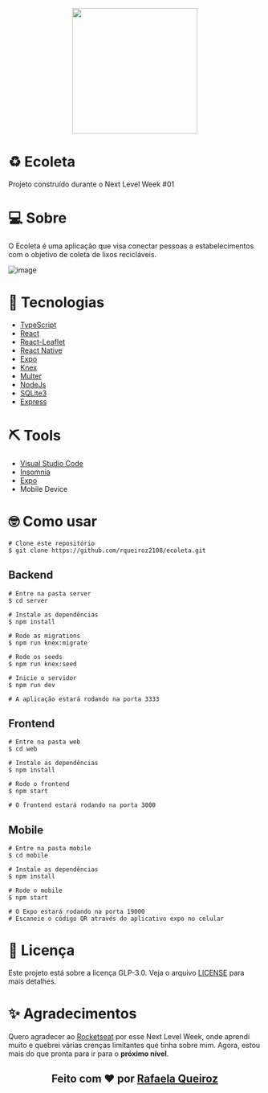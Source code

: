 <p align="center">
  <img heigt="250" width="250" src="https://user-images.githubusercontent.com/42815135/83976057-f0352c00-a8cd-11ea-88da-22ff672ce842.png">
</p>


# ♻️ Ecoleta
Projeto construído durante o Next Level Week #01

# 💻 Sobre
O Ecoleta é uma aplicação que visa conectar pessoas a estabelecimentos com o objetivo de coleta de lixos recicláveis.

![image](https://user-images.githubusercontent.com/42815135/83978693-950c3500-a8df-11ea-8909-fd969f760ac1.png)


# 🚀 Tecnologias
- [TypeScript](https://www.typescriptlang.org/)
- [React](https://pt-br.reactjs.org/)
- [React-Leaflet](https://react-leaflet.js.org/)
- [React Native](https://reactnative.dev/)
- [Expo](https://docs.expo.io/)
- [Knex](http://knexjs.org/)
- [Multer](https://www.npmjs.com/package/multer)
- [NodeJs](https://nodejs.org/en/)
- [SQLite3](https://www.sqlite.org/index.html)
- [Express](https://expressjs.com/pt-br/)

# ⛏ Tools
- [Visual Studio Code](https://code.visualstudio.com/)
- [Insomnia](https://insomnia.rest/download/)
- [Expo](https://docs.expo.io/)
- Mobile Device

# 🤓 Como usar

```
# Clone este repositório
$ git clone https://github.com/rqueiroz2108/ecoleta.git
```

## Backend
```
# Entre na pasta server
$ cd server

# Instale as dependências
$ npm install

# Rode as migrations
$ npm run knex:migrate

# Rode os seeds
$ npm run knex:seed

# Inicie o servidor
$ npm run dev

# A aplicação estará rodando na porta 3333
```

## Frontend
```
# Entre na pasta web
$ cd web

# Instale as dependências
$ npm install

# Rode o frontend 
$ npm start

# O frontend estará rodando na porta 3000
```

## Mobile
```
# Entre na pasta mobile
$ cd mobile

# Instale as dependências
$ npm install

# Rode o mobile
$ npm start

# O Expo estará rodando na porta 19000
# Escaneie o código QR através do aplicativo expo no celular
```

# 📔 Licença
Este projeto está sobre a licença GLP-3.0. Veja o arquivo [LICENSE](https://github.com/rqueiroz2108/ecoleta/blob/master/LICENSE)
para mais detalhes.


# ✨ Agradecimentos
Quero agradecer ao [Rocketseat](https://github.com/Rocketseat) por esse Next Level Week, onde aprendi muito e quebrei várias
crenças limitantes que tinha sobre mim. Agora, estou mais do que pronta para ir para o **próximo nível**.



<h2 align="center">Feito com ❤️ por <a href="https://www.linkedin.com/in/rafaelaqueiroz21/">Rafaela Queiroz</a></h2>
